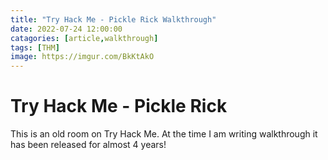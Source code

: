 ```yaml
---
title: "Try Hack Me - Pickle Rick Walkthrough"
date: 2022-07-24 12:00:00
catagories: [article,walkthrough]
tags: [THM]
image: https://imgur.com/BkKtAkO
---
```

# Try Hack Me - Pickle Rick
This is an old room on Try Hack Me. At the time I am writing walkthrough it has been released for almost 4 years! 
